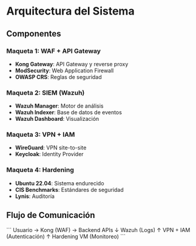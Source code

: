 # Arquitectura del Sistema

## Componentes

### Maqueta 1: WAF + API Gateway
- **Kong Gateway**: API Gateway y reverse proxy
- **ModSecurity**: Web Application Firewall
- **OWASP CRS**: Reglas de seguridad

### Maqueta 2: SIEM (Wazuh)
- **Wazuh Manager**: Motor de análisis
- **Wazuh Indexer**: Base de datos de eventos
- **Wazuh Dashboard**: Visualización

### Maqueta 3: VPN + IAM
- **WireGuard**: VPN site-to-site
- **Keycloak**: Identity Provider

### Maqueta 4: Hardening
- **Ubuntu 22.04**: Sistema endurecido
- **CIS Benchmarks**: Estándares de seguridad
- **Lynis**: Auditoría

## Flujo de Comunicación

\`\`\`
Usuario → Kong (WAF) → Backend APIs
    ↓
  Wazuh (Logs)
    ↑
VPN + IAM (Autenticación)
    ↑
Hardening VM (Monitoreo)
\`\`\`
